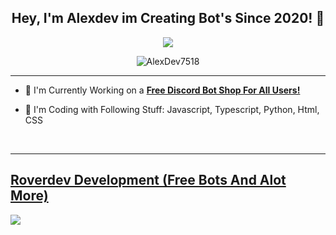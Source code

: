 ## <div align="center">Hey, I'm Alexdev im Creating Bot's Since 2020! :rocket:</div>  

<div align="center">
<img src="https://discord.c99.nl/widget/theme-2/663442537222242306.png" />
</div>

<p align="center"> <img src="https://komarev.com/ghpvc/?username=AlexDev7518&label=Profile%20views&color=0e75b6&style=flat" alt="AlexDev7518" /> </p>

***

- :telescope: I'm Currently Working on a [**Free Discord Bot Shop For All Users!**](https://discord.gg/roverdev)

- :seedling: I'm Coding with Following Stuff: Javascript, Typescript, Python, Html, CSS

<br/>

***

## [Roverdev Development (Free Bots And Alot More)](https://discord.gg/roverdev)
<a href="https://discord.gg/roverdev"><img src="https://discord.com/api/guilds/918153120981319730/widget.png?style=banner2"></a>
